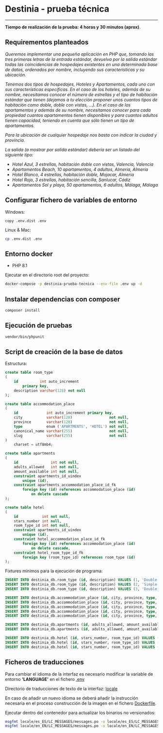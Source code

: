 # Destinia - prueba técnica
___

__Tiempo de realización de la prueba: 4 horas y 30 minutos (aprox)__.

## Requirementos planteados
*Queremos implementar una pequeña aplicación en PHP que, tomando las tres primeras letras de la entrada estándar, devuelva por la salida estándar todas las coincidencias de hospedajes existentes en una determinada base de datos, ordenados por nombre, incluyendo sus características y su ubicación.*

*Tenemos dos tipos de hospedajes, Hoteles y Apartamentos, cada uno con sus características específicas. En el caso de los hoteles, además de su nombre, necesitamos conocer el número de estrellas y el tipo de habitación estándar que tienen (dejamos a tu elección proponer unos cuantos tipos de habitación como doble, doble con vistas, ...). En el caso de los apartamentos y además de su nombre, necesitamos conocer para cada propiedad cuantos apartamentos tienen disponibles y para cuantos adultos tienen capacidad, teniendo en cuenta que sólo tienen un tipo de apartamentos.*

*Para la ubicación de cualquier hospedaje nos basta con indicar la ciudad y provincia.*

*La salida (a mostrar por salida estándar) debería ser un listado del siguiente tipo:*

* *Hotel Azul, 3 estrellas, habitación doble con vistas, Valencia, Valencia*
* *Apartamentos Beach, 10 apartamentos, 4 adultos, Almeria, Almeria*
* *Hotel Blanco, 4 estrellas, habitación doble, Mojacar, Almeria*
* *Hotel Rojo, 3 estrellas, habitación sencilla, Sanlucar, Cádiz*
* *Apartamentos Sol y playa, 50 apartamentos, 6 adultos, Málaga, Málaga*

## Configurar fichero de variables de entorno

Windows:
```
copy .env.dist .env
```

Linux & Mac:
```bash
cp .env.dist .env
```

## Entorno docker

* PHP 8.1

Ejecutar en el directorio root del proyecto:
```bash
docker-compose -p destinia-prueba-tecnica --env-file .env up -d
```

## Instalar dependencias con composer

```bash
composer install
```

## Ejecución de pruebas

```bash
vendor/bin/phpunit
```

## Script de creación de la base de datos
Estructura:
```sql
create table room_type
(
    id          int auto_increment
        primary key,
    description varchar(128) not null
);

create table accommodation_place
(
    id             int auto_increment primary key,
    city           varchar(128)                 not null,
    province       varchar(128)                 not null,
    type           enum ('APARTMENTS', 'HOTEL') not null,
    canonical_name varchar(255)                 not null,
    slug           varchar(255)                 not null
)
    charset = utf8mb4;

create table apartments
(
    id               int not null,
    adults_allowed   int not null,
    amount_available int not null,
    constraint apartments_id_uindex
        unique (id),
    constraint apartments_accommodation_place_id_fk
        foreign key (id) references accommodation_place (id)
            on delete cascade
);

create table hotel
(
    id           int not null,
    stars_number int null,
    room_type_id int not null,
    constraint apartments_id_uindex
        unique (id),
    constraint hotel_accommodation_place_id_fk
        foreign key (id) references accommodation_place (id)
            on delete cascade,
    constraint hotel_room_type_id_fk
        foreign key (room_type_id) references room_type (id)
);

```

Fixtures mínimos para la ejecución de programa:
```sql
INSERT INTO destinia_db.room_type (id, description) VALUES (1, 'Double room');
INSERT INTO destinia_db.room_type (id, description) VALUES (2, 'Simple room');
INSERT INTO destinia_db.room_type (id, description) VALUES (3, 'Double room with views');

INSERT INTO destinia_db.accommodation_place (id, city, province, type, canonical_name, slug) VALUES (1, 'Valencia', 'Valencia', 'HOTEL', 'Azul', 'azul');
INSERT INTO destinia_db.accommodation_place (id, city, province, type, canonical_name, slug) VALUES (2, 'Almería', 'Almería', 'APARTMENTS', 'Beach', 'beach');
INSERT INTO destinia_db.accommodation_place (id, city, province, type, canonical_name, slug) VALUES (3, 'Mojácar', 'Almería', 'HOTEL', 'Blanco', 'blanco');
INSERT INTO destinia_db.accommodation_place (id, city, province, type, canonical_name, slug) VALUES (4, 'Sanlúcar', 'Cádiz', 'HOTEL', 'Rojo', 'rojo');
INSERT INTO destinia_db.accommodation_place (id, city, province, type, canonical_name, slug) VALUES (5, 'Málaga', 'Málaga', 'APARTMENTS', 'Sol y playa', 'sol-y-playa');

INSERT INTO destinia_db.apartments (id, adults_allowed, amount_available) VALUES (2, 4, 10);
INSERT INTO destinia_db.apartments (id, adults_allowed, amount_available) VALUES (5, 6, 50);

INSERT INTO destinia_db.hotel (id, stars_number, room_type_id) VALUES (1, 3, 3);
INSERT INTO destinia_db.hotel (id, stars_number, room_type_id) VALUES (3, 4, 1);
INSERT INTO destinia_db.hotel (id, stars_number, room_type_id) VALUES (4, 3, 2);
```

## Ficheros de traducciones
Para cambiar el idioma de la interfaz es necesario modificar la variable de entorno __'LANGUAGE'__ en el fichero [.env](.env)

Directorio de traducciones de texto de la interfaz:
[locale](locale)

En caso de añadir un nuevo idioma se deberá añadir la instrucción necesaria en el proceso construcción de la imagen en el fichero
[Dockerfile](Dockerfile).

Ejecutar dentro del contenedor para actualizar los binarios no versionados:
```bash
msgfmt locale/es_ES/LC_MESSAGES/messages.po -o locale/es_ES/LC_MESSAGES/messages.mo
msgfmt locale/en_EN/LC_MESSAGES/messages.po -o locale/en_EN/LC_MESSAGES/messages.mo
```
